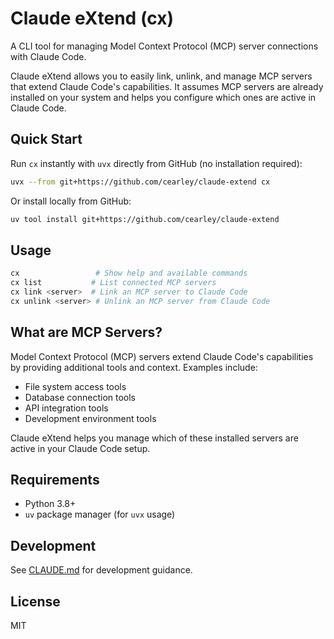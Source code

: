 # Claude eXtend (cx)

A CLI tool for managing Model Context Protocol (MCP) server connections with Claude Code.

Claude eXtend allows you to easily link, unlink, and manage MCP servers that extend Claude Code's capabilities. It assumes MCP servers are already installed on your system and helps you configure which ones are active in Claude Code.

## Quick Start

Run `cx` instantly with `uvx` directly from GitHub (no installation required):

```bash
uvx --from git+https://github.com/cearley/claude-extend cx
```

Or install locally from GitHub:

```bash
uv tool install git+https://github.com/cearley/claude-extend
```

## Usage

```bash
cx                 # Show help and available commands
cx list           # List connected MCP servers
cx link <server>  # Link an MCP server to Claude Code
cx unlink <server> # Unlink an MCP server from Claude Code
```

## What are MCP Servers?

Model Context Protocol (MCP) servers extend Claude Code's capabilities by providing additional tools and context. Examples include:

- File system access tools
- Database connection tools
- API integration tools
- Development environment tools

Claude eXtend helps you manage which of these installed servers are active in your Claude Code setup.

## Requirements

- Python 3.8+
- `uv` package manager (for `uvx` usage)

## Development

See [CLAUDE.md](CLAUDE.md) for development guidance.

## License

MIT